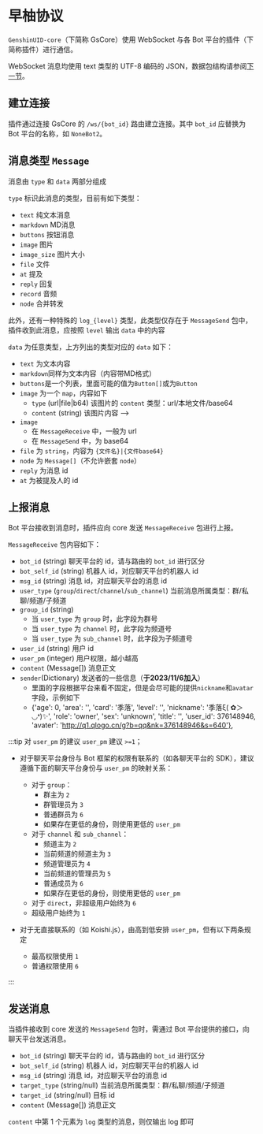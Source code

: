 # 早柚协议<Badge type="warning" text="稍难" />

` GenshinUID-core `（下简称 GsCore）使用 WebSocket 与各 Bot 平台的插件（下简称插件）进行通信。

WebSocket 消息均使用 text 类型的 UTF-8 编码的 JSON，数据包结构请参阅[下一节](./Pack)。

## 建立连接

插件通过连接 GsCore 的 ` /ws/{bot_id} ` 路由建立连接。其中 ` bot_id ` 应替换为 Bot 平台的名称，如 ` NoneBot2 `。

## 消息类型 `Message`

消息由 `type` 和 `data` 两部分组成

`type` 标识此消息的类型，目前有如下类型：

* `text` 纯文本消息
* `markdown` MD消息
* `buttons` 按钮消息
* `image` 图片
* `image_size` 图片大小
* `file` 文件
* `at` 提及
* `reply` 回复
* `record` 音频
* `node` 合并转发

此外，还有一种特殊的 `log_{level}` 类型，此类型仅存在于 `MessageSend` 包中，插件收到此消息，应按照 `level` 输出 `data` 中的内容

`data` 为任意类型，上方列出的类型对应的 `data` 如下：

* `text` 为文本内容
* `markdown`同样为文本内容（内容带MD格式）
* `buttons`是一个列表，里面可能的值为`Button[]`或为`Button`
* `image` 为一个 `map`，内容如下
  * `type` (url|file|b64) 该图片的 `content` 类型：url/本地文件/base64
  * `content` (string) 该图片内容 -->
* `image`
  * 在 `MessageReceive` 中，一般为 url
  * 在 `MessageSend` 中，为 base64
* `file` 为 `string`，内容为 `{文件名}|{文件base64}`
* `node` 为 `Message[]`（不允许嵌套 `node`）
* `reply` 为消息 id
* `at` 为被提及人的 id

## 上报消息

Bot 平台接收到消息时，插件应向 core 发送 `MessageReceive` 包进行上报。

`MessageReceive` 包内容如下：

* `bot_id` (string) 聊天平台的 id，请与路由的 `bot_id` 进行区分
* `bot_self_id` (string) 机器人 id，对应聊天平台的机器人 id
* `msg_id` (string) 消息 id，对应聊天平台的消息 id
* `user_type` (`group`/`direct`/`channel`/`sub_channel`) 当前消息所属类型：群/私聊/频道/子频道
* `group_id` (string)
  * 当 `user_type` 为 `group` 时，此字段为群号
  * 当 `user_type` 为 `channel` 时，此字段为频道号
  * 当 `user_type` 为 `sub_channel` 时，此字段为子频道号
* `user_id` (string) 用户 id
* `user_pm` (integer) 用户权限，越小越高
* `content` (Message[]) 消息正文
* `sender`(Dictionary) 发送者的一些信息（**于2023/11/6加入**）
  * 里面的字段根据平台来看不固定，但是会尽可能的提供`nickname`和`avatar`字段，示例如下
  *  {'age': 0, 'area': '', 'card': '季落', 'level': '', 'nickname': '季落ξ( ✿＞◡❛)✨', 'role': 'owner', 'sex': 'unknown', 'title': '', 'user_id': 376148946, 'avater': 'http://q1.qlogo.cn/g?b=qq&nk=376148946&s=640'},


:::tip 对 `user_pm` 的建议
`user_pm` 建议 `>=1`；

* 对于聊天平台身份与 Bot 框架的权限有联系的（如各聊天平台的 SDK），建议遵循下面的聊天平台身份与 `user_pm` 的映射关系：

  * 对于 `group`：
    * 群主为 `2`
    * 群管理员为 `3`
    * 普通群员为 `6`
    * 如果存在更低的身份，则使用更低的 `user_pm`
  * 对于 `channel` 和 `sub_channel`：
    * 频道主为 `2`
    * 当前频道的频道主为 `3`
    * 频道管理员为 `4`
    * 当前频道的管理员为 `5`
    * 普通成员为 `6`
    * 如果存在更低的身份，则使用更低的 `user_pm`
  * 对于 `direct`，非超级用户始终为 `6`
  * 超级用户始终为 `1`

* 对于无直接联系的（如 Koishi.js），由高到低安排 `user_pm`，但有以下两条规定

  * 最高权限使用 `1`
  * 普通权限使用 `6`

:::

## 发送消息

当插件接收到 core 发送的 `MessageSend` 包时，需通过 Bot 平台提供的接口，向聊天平台发送消息。

* `bot_id` (string) 聊天平台的 id，请与路由的 `bot_id` 进行区分
* `bot_self_id` (string) 机器人 id，对应聊天平台的机器人 id
* `msg_id` (string) 消息 id，对应聊天平台的消息 id
* `target_type` (string/null) 当前消息所属类型：群/私聊/频道/子频道
* `target_id` (string/null) 目标 id
* `content` (Message[]) 消息正文

`content` 中第 1 个元素为 `log` 类型的消息，则仅输出 log 即可